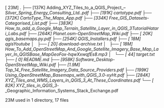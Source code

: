 [ 23M]  .
├── [137K]  Adding_XYZ_Tiles_to_a_QGIS_Project_–_Silver_Spring_Energy_Consulting_Ltd..pdf
├── [191K]  cartotype.pdf
├── [372K]  CartoType_The_Maps_App.pdf
├── [334K]  Free_GIS_Datasets_-_Categorised_List.pdf
├── [383K]  How_to_add_a_Google_Map_Terrain_Satellite_Layer_in_QGIS_3TutorialHatari_Labs.pdf
├── [264K]  Planet.osm_-_OpenStreetMap_Wiki.pdf
├── [ 20K]  qgis_basemaps.py.pdf
├── [254K]  QGIS_Installers.pdf
├── [ 18M]  qgisYoutube
│   ├── [  20]  download-archive.txt
│   ├── [ 18M]  How_To_Add_OpenStreetMap_And_Google_Satellite_Imagery_Base_Map_Layer_In_QGISBase_MapGeoFox-hqwXxwqfEs8.mp3
│   └── [  44]  target.txt
├── [   0]  README.md
├── [958K]  Software_Desktop_-_OpenStreetMap_Wiki.pdf
├── [1.9M]  Top_14_Free_Satellite_Imagery_Data_Source_Providers.pdf
├── [199K]  Using_OpenStreetMap_Basemaps_with_QGIS_3.0_-_xyHt.pdf
├── [284K]  XYZ_Tiles_and_WMS_Layers_in_QGIS_3_At_These_Coordinates.pdf
└── [ 82K]  XYZ_tiles_in_QGIS_3_-_Geographic_Information_Systems_Stack_Exchange.pdf

  23M used in 1 directory, 17 files
